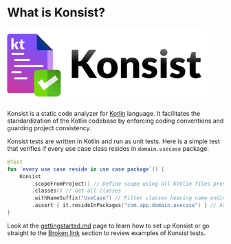 # What is Konsist?

![](.gitbook/assets/konsist-logo.png)

Konsist is a static code analyzer for [Kotlin](https://kotlinlang.org/) language. It facilitates the standardization of the Kotlin codebase by enforcing coding conventions and guarding project consistency.&#x20;

Konsist tests are written in Kotlin and run as unit tests. Here is a simple test that verifies if every use case class resides in `domain.usecase` package:

```kotlin
@Test
fun `every use case reside in use case package`() {
    Konsist
        .scopeFromProject() // Define scope using all Kotlin files present in the project
        .classes() // Get all classes
        .withNameSuffix("UseCase") // Filter classes heaving name ending with 'UseCase'
        .assert { it.resideInPackages("com.app.domain.usecase") } // Assert class has com.app.domain.usecase package
}
```

Look at the [gettingstarted.md](getting-started/gettingstarted.md "mention") page to learn how to set up Konsist or go straight to the [Broken link](broken-reference "mention") section to review examples of Konsist tests.&#x20;
